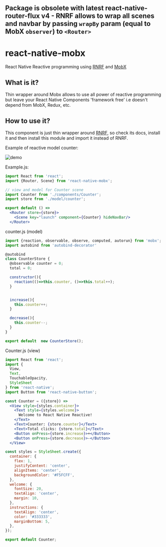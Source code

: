 ## Package is obsolete with latest react-native-router-flux v4 - RNRF allows to wrap all scenes and navbar by passing `wrapBy` param (equal to MobX `observer`) to `<Router>`

# react-native-mobx
React Native Reactive programming using [RNRF](https://github.com/aksonov/react-native-router-flux) and [MobX](https://mobxjs.github.io/mobx/)

## What is it?
Thin wrapper around Mobx allows to use all power of reactive programming but leave your React Native Components 'framework free' i.e doesn't depend from MobX, Redux, etc.


## How to use it?
This component is just thin wrapper around [RNRF](https://github.com/aksonov/react-native-router-flux), so check its docs, install it and then install this module and import it instead of RNRF.

Example of reactive model counter:

![demo](https://cloud.githubusercontent.com/assets/1321329/15446716/b4639f86-1f29-11e6-960d-5ba0c6f8fc47.gif)

Example.js:
```jsx
import React from 'react';
import {Router, Scene} from 'react-native-mobx';

// view and model for Counter scene
import Counter from './components/Counter';
import store from './model/counter';

export default () =>
  <Router store={store}>
    <Scene key="launch" component={Counter} hideNavBar/>
  </Router>
```

counter.js (model)
```jsx
import {reaction, observable, observe, computed, autorun} from 'mobx';
import autobind from 'autobind-decorator'

@autobind
class CounterStore {
  @observable counter = 0;
  total = 0;

  constructor(){
    reaction(()=>this.counter, ()=>this.total++);
  }


  increase(){
    this.counter++;
  }

  decrease(){
    this.counter--;
  }
}

export default  new CounterStore();
```

Counter.js (view)
```jsx
import React from 'react';
import {
  View,
  Text,
  TouchableOpacity,
  StyleSheet
} from 'react-native';
import Button from 'react-native-button';

const Counter = ({store}) =>
  <View style={styles.container}>
    <Text style={styles.welcome}>
      Welcome to React Native Reactive!
    </Text>
    <Text>Counter: {store.counter}</Text>
    <Text>Total clicks: {store.total}</Text>
    <Button onPress={store.increase}>+</Button>
    <Button onPress={store.decrease}>-</Button>
  </View>

const styles = StyleSheet.create({
  container: {
    flex: 1,
    justifyContent: 'center',
    alignItems: 'center',
    backgroundColor: '#F5FCFF',
  },
  welcome: {
    fontSize: 20,
    textAlign: 'center',
    margin: 10,
  },
  instructions: {
    textAlign: 'center',
    color: '#333333',
    marginBottom: 5,
  },
});

export default Counter;

```
